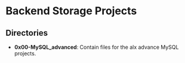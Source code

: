# Backend Storage Projects
## Directories
- **0x00-MySQL_advanced**: Contain files for the alx advance MySQL projects.
